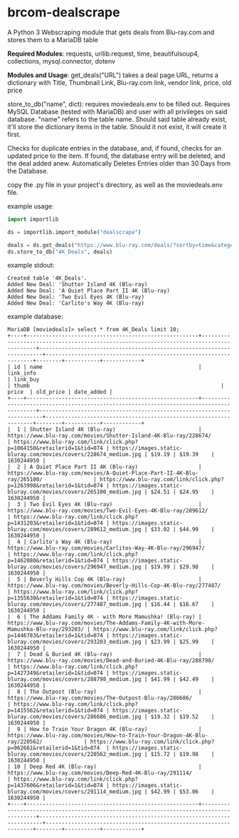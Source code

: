 # brcom-dealscrape
A Python 3 Webscraping module that gets deals from Blu-ray.com and stores them to a MariaDB table

**Required Modules**: requests, urllib.request, time, beautifulsoup4, collections, mysql.connector, dotenv

**Modules and Usage**:
get_deals("URL") takes a deal page URL, returns a dictionary with Title, Thumbnail Link, Blu-ray.com link, vendor link, price, old price

store_to_db("name", dict):
requires moviedeals.env to be filled out. Requires MySQL Database (tested with MariaDB) and user with all privileges on said database.
"name" refers to the table name. Should said table already exist, it'll store the dictionary items in the table. Should it not exist, it will create it first. 

Checks for duplicate entries in the database, and, if found, checks for an updated price to the item. If found, the database entry will be deleted, and the deal added anew.
Automatically Deletes Entries older than 30 Days from the Database.

copy the .py file in your project's directory, as well as the moviedeals.env file.

example usage: 
```python
import importlib

ds = importlib.import_module("dealscrape")

deals = ds.get_deals("https://www.blu-ray.com/deals/?sortby=time&category=4kbluray&retailerid=1&covers=10", "us")
ds.store_to_db("4K_Deals", deals)
```

example stdout:
```
Created table '4K_Deals'.
Added New Deal: 'Shutter Island 4K (Blu-ray)
Added New Deal: 'A Quiet Place Part II 4K (Blu-ray)
Added New Deal: 'Two Evil Eyes 4K (Blu-ray)
Added New Deal: 'Carlito's Way 4K (Blu-ray)
```
example database:
```
MariaDB [moviedeals]> select * from 4K_Deals limit 10;
+----+------------------------------------------------------+----------------------------------------------------------------------------------------+-----------------------------------------------------------------------+------------------------------------------------------------------+--------+-----------+------------+
| id | name                                                 | link_info                                                                              | link_buy                                                              | thumb                                                            | price  | old_price | date_added |
+----+------------------------------------------------------+----------------------------------------------------------------------------------------+-----------------------------------------------------------------------+------------------------------------------------------------------+--------+-----------+------------+
|  1 | Shutter Island 4K (Blu-ray)                          | https://www.blu-ray.com/movies/Shutter-Island-4K-Blu-ray/228674/                       | https://www.blu-ray.com/link/click.php?p=1064150&retailerid=1&tid=074 | https://images.static-bluray.com/movies/covers/228674_medium.jpg | $19.19 | $19.39    | 1630244950 |
|  2 | A Quiet Place Part II 4K (Blu-ray)                   | https://www.blu-ray.com/movies/A-Quiet-Place-Part-II-4K-Blu-ray/265100/                | https://www.blu-ray.com/link/click.php?p=1263998&retailerid=1&tid=074 | https://images.static-bluray.com/movies/covers/265100_medium.jpg | $24.51 | $24.95    | 1630244950 |
|  3 | Two Evil Eyes 4K (Blu-ray)                           | https://www.blu-ray.com/movies/Two-Evil-Eyes-4K-Blu-ray/289612/                        | https://www.blu-ray.com/link/click.php?p=1431203&retailerid=1&tid=074 | https://images.static-bluray.com/movies/covers/289612_medium.jpg | $33.02 | $44.99    | 1630244950 |
|  4 | Carlito's Way 4K (Blu-ray)                           | https://www.blu-ray.com/movies/Carlitos-Way-4K-Blu-ray/296947/                         | https://www.blu-ray.com/link/click.php?p=1462080&retailerid=1&tid=074 | https://images.static-bluray.com/movies/covers/296947_medium.jpg | $19.99 | $29.98    | 1630244950 |
|  5 | Beverly Hills Cop 4K (Blu-ray)                       | https://www.blu-ray.com/movies/Beverly-Hills-Cop-4K-Blu-ray/277487/                    | https://www.blu-ray.com/link/click.php?p=1355630&retailerid=1&tid=074 | https://images.static-bluray.com/movies/covers/277487_medium.jpg | $16.44 | $16.67    | 1630244950 |
|  6 | The Addams Family 4K - with More Mamushka! (Blu-ray) | https://www.blu-ray.com/movies/The-Addams-Family-4K-with-More-Mamushka-Blu-ray/293203/ | https://www.blu-ray.com/link/click.php?p=1446783&retailerid=1&tid=074 | https://images.static-bluray.com/movies/covers/293203_medium.jpg | $23.99 | $25.99    | 1630244950 |
|  7 | Dead & Buried 4K (Blu-ray)                           | https://www.blu-ray.com/movies/Dead-and-Buried-4K-Blu-ray/288798/                      | https://www.blu-ray.com/link/click.php?p=1427349&retailerid=1&tid=074 | https://images.static-bluray.com/movies/covers/288798_medium.jpg | $41.99 | $42.49    | 1630244950 |
|  8 | The Outpost (Blu-ray)                                | https://www.blu-ray.com/movies/The-Outpost-Blu-ray/286686/                             | https://www.blu-ray.com/link/click.php?p=1415562&retailerid=1&tid=074 | https://images.static-bluray.com/movies/covers/286686_medium.jpg | $19.32 | $19.52    | 1630244950 |
|  9 | How to Train Your Dragon 4K (Blu-ray)                | https://www.blu-ray.com/movies/How-to-Train-Your-Dragon-4K-Blu-ray/220562/             | https://www.blu-ray.com/link/click.php?p=962661&retailerid=1&tid=074  | https://images.static-bluray.com/movies/covers/220562_medium.jpg | $15.72 | $19.98    | 1630244950 |
| 10 | Deep Red 4K (Blu-ray)                                | https://www.blu-ray.com/movies/Deep-Red-4K-Blu-ray/291114/                             | https://www.blu-ray.com/link/click.php?p=1437606&retailerid=1&tid=074 | https://images.static-bluray.com/movies/covers/291114_medium.jpg | $42.99 | $53.06    | 1630244950 |
+----+------------------------------------------------------+----------------------------------------------------------------------------------------+-----------------------------------------------------------------------+------------------------------------------------------------------+--------+-----------+------------+
```
